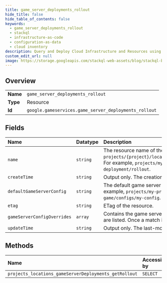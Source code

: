 ```yaml
---
title: game_server_deployments_rollout
hide_title: false
hide_table_of_contents: false
keywords:
  - game_server_deployments_rollout
  - stackql
  - infrastructure-as-code
  - configuration-as-data
  - cloud inventory
description: Query and Deploy Cloud Infrastructure and Resources using SQL
custom_edit_url: null
image: https://storage.googleapis.com/stackql-web-assets/blog/stackql-blog-post-featured-image.png
---
```

  
    

## Overview
<table><tbody>
<tr><td><b>Name</b></td><td><code>game_server_deployments_rollout</code></td></tr>
<tr><td><b>Type</b></td><td>Resource</td></tr>
<tr><td><b>Id</b></td><td><code>google.gameservices.game_server_deployments_rollout</code></td></tr>
</tbody></table>

## Fields
| Name | Datatype | Description |
|:-----|:---------|:------------|
| `name` | `string` | The resource name of the game server deployment rollout, in the following form: `projects/{project}/locations/{locationId}/gameServerDeployments/{deploymentId}/rollout`. For example, `projects/my-project/locations/global/gameServerDeployments/my-deployment/rollout`. |
| `createTime` | `string` | Output only. The creation time. |
| `defaultGameServerConfig` | `string` | The default game server config is applied to all realms unless overridden in the rollout. For example, `projects/my-project/locations/global/gameServerDeployments/my-game/configs/my-config`. |
| `etag` | `string` | ETag of the resource. |
| `gameServerConfigOverrides` | `array` | Contains the game server config rollout overrides. Overrides are processed in the order they are listed. Once a match is found for a realm, the rest of the list is not processed. |
| `updateTime` | `string` | Output only. The last-modified time. |
## Methods
| Name | Accessible by | Required Params |
|:-----|:--------------|:----------------|
| `projects_locations_gameServerDeployments_getRollout` | `SELECT` | `name` |
